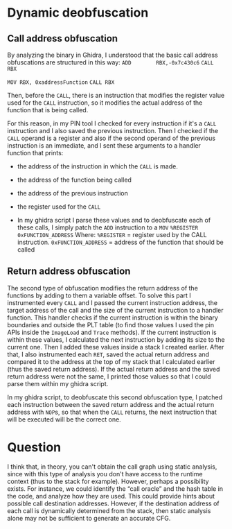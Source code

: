 # Dynamic deobfuscation
## Call address obfuscation
By analyzing the binary in Ghidra, I understood that the basic call address obfuscations are structured in this way:
`ADD        RBX,-0x7c430c6`
`CALL       RBX`

`MOV RBX, 0xaddressFunction`
`CALL RBX`

Then, before the `CALL`, there is an instruction that modifies the register value used for the `CALL` instruction, so it modifies the actual address of the function that is being called.

For this reason, in my PIN tool I checked for every instruction if it's a `CALL` instruction  and I also saved the previous instruction.
Then I checked if the `CALL` operand is a register and also if the second operand of the previous instruction is an immediate, and I sent these arguments to a handler function that prints:
- the address of the instruction in which the `CALL` is made.
- the address of the function being called
- the address of the previous instruction
- the register used for the `CALL`

- In my ghidra script I parse these values and to deobfuscate each of these calls, I simply patch the `ADD` instruction to a `MOV` `%REGISTER 0xFUNCTION_ADDRESS`
Where:
`%REGISTER` = register used by the CALL instruction.
`0xFUNCTION_ADDRESS` = address of the function that should be called

## Return address obfuscation
The second type of obfuscation modifies the return address of the functions by adding to them a variable offset.
To solve this part I instrumented every `CALL` and I passed the current instruction address, the target address of the call and the size of the current instruction to a handler function. This handler checks if the current instruction is within the binary boundaries and outside the PLT table (to find those values I used the pin APIs inside the `ImageLoad` and `Trace` methods).
If the current instruction is within these values, I calculated the next instruction by adding its size to the current one. Then I added these values inside a stack I created earlier.
After that, I also instrumented each `RET`, saved the actual return address and compared it to the address at the top of my stack that I calculated earlier (thus the saved return address). If the actual return address and the saved return address were not the same, I printed those values so that I could parse them within my ghidra script.

In my ghidra script, to deobfuscate this second obfuscation type, I patched each instruction between the saved return address and the actual return address with `NOP`s, so that when the `CALL` returns, the next instruction that will be executed will be the correct one.


# Question
I think that, in theory, you can't obtain the call graph using static analysis, since with this type of analysis you don't have access to the runtime context (thus to the stack for example).
However, perhaps a possibility exists. For instance, we could identify the “call oracle” and the hash table in the code, and analyze how they are used. This could provide hints about possible call destination addresses.
However, if the destination address of each call is dynamically determined from the stack, then static analysis alone may not be sufficient to generate an accurate CFG.